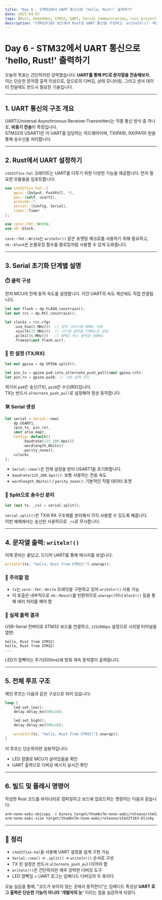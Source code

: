 ```yaml
---
title: "Day 6 - STM32에서 UART 통신으로 'hello, Rust!' 출력하기"
date: 2025-04-07
tags: [Rust, Embedded, STM32, UART, Serial Communication, rust_project]
description: "STM32F103 보드에서 Rust로 UART 통신을 구성하고 `writeln!()` 매크로를 통해 메시지를 송신하는 과정을 자세히 살펴봅니다."
---
```


# Day 6 - STM32에서 UART 통신으로 'hello, Rust!' 출력하기

오늘의 목표는 간단하지만 강력했습니다: **UART를 통해 PC로 문자열을 전송해보자.**  
이는 단순한 문자열 출력 이상으로, 앞으로의 디버깅, 상태 모니터링, 그리고 센서 데이터 전달에도 반드시 필요한 기술입니다.

---

## 1. UART 통신의 구조 개요

UART(Universal Asynchronous Receiver-Transmitter)는 직렬 통신 방식 중 하나로, **비동기 전송**이 특징입니다.  
STM32의 USART1은 이 UART를 담당하는 하드웨어이며, TX(PA9), RX(PA10) 핀을 통해 송수신을 처리합니다.

---

## 2. Rust에서 UART 설정하기

`stm32f1xx-hal` 크레이트는 UART를 다루기 위한 다양한 기능을 제공합니다. 먼저 필요한 모듈들을 임포트합니다:

```rust
use stm32f1xx_hal::{
    gpio::{Output, PushPull, *},
    pac::{self, usart1}, 
    prelude::*, 
    serial::{Config, Serial}, 
    timer::Timer
};

use core::fmt::Write;
use nb::block;
```

`core::fmt::Write`는 `writeln!()` 같은 포맷팅 매크로를 사용하기 위해 필요하고, `nb::block`은 논블로킹 함수를 블로킹처럼 사용할 수 있게 도와줍니다.

---

## 3. Serial 초기화 단계별 설명

### ⏱️ 클럭 구성

먼저 MCU의 전체 동작 속도를 설정합니다. 이건 UART의 속도 계산에도 직접 연결됩니다.

```rust
let mut flash = dp.FLASH.constrain();
let mut rcc = dp.RCC.constrain();

let clocks = rcc.cfgr
    .use_hse(8.MHz())  // 외부 크리스탈 8MHz 사용
    .sysclk(72.MHz())  // 시스템 클럭을 72MHz로 설정
    .pclk1(36.MHz())   // APB1 버스 클럭은 36MHz
    .freeze(&mut flash.acr);
```

### 📡 핀 설정 (TX/RX)

```rust
let mut gpioa = dp.GPIOA.split();

let pin_tx = gpioa.pa9.into_alternate_push_pull(&mut gpioa.crh);
let pin_rx = gpioa.pa10; // 기본 입력 모드
```

여기서 `pa9`은 송신(TX), `pa10`은 수신(RX)입니다.  
TX는 반드시 `alternate_push_pull`로 설정해야 정상 동작합니다.

### 🛠️ Serial 생성

```rust
let serial = Serial::new(
    dp.USART1,
    (pin_tx, pin_rx),
    &mut afio.mapr,
    Config::default()
        .baudrate(115_200.bps())
        .wordlength_8bits()
        .parity_none(),
    &clocks
);
```

- `Serial::new()`은 전체 설정을 받아 USART1을 초기화합니다.
- `baudrate(115_200.bps())`: 보통 사용하는 전송 속도
- `wordlength_8bits()` / `parity_none()`: 기본적인 직렬 데이터 포맷

### 🔀 Split으로 송수신 분리

```rust
let (mut tx, _rx) = serial.split();
```

`serial.split()`은 TX와 RX 구조체를 분리해서 각각 사용할 수 있도록 해줍니다.  
이번 예제에서는 송신만 사용하므로 `_rx`로 무시합니다.

---

## 4. 문자열 출력: `writeln!()`

이제 준비는 끝났고, 드디어 UART를 통해 메시지를 보냅니다:

```rust
writeln!(tx, "hello, Rust from STM32!").unwrap();
```

### 📌 주의할 점

- `tx`는 `core::fmt::Write` 트레잇을 구현하고 있어 `writeln!()` 사용 가능
- 이 호출은 내부적으로 `nb::Result`를 반환하므로 `unwrap()`이나 `block!()` 등을 통해 에러 처리를 해야 함

### 🧪 실제 출력 결과

USB-Serial 컨버터로 STM32 보드를 연결하고, `115200bps` 설정으로 시리얼 터미널을 열면:

```
hello, Rust from STM32!
hello, Rust from STM32!
...
```

LED가 깜빡이는 주기(500ms)에 맞춰 계속 문자열이 출력됩니다.

---

## 5. 전체 루프 구조

메인 루프는 다음과 같은 구성으로 되어 있습니다:

```rust
loop {
    led.set_low();    
    delay.delay_ms(500u16);

    led.set_high();   
    delay.delay_ms(500u16);
    
    writeln!(tx, "hello, Rust from STM32!").unwrap();
}
```

이 루프는 단순하지만 실용적입니다:

- LED 점멸로 MCU가 살아있음을 확인
- UART 출력으로 디버깅 메시지 실시간 확인

---

## 6. 빌드 및 플래시 명령어

작성한 Rust 코드를 바이너리로 컴파일하고 보드에 업로드하는 명령어는 다음과 같습니다:

```bash
arm-none-eabi-objcopy -O binary target/thumbv7m-none-eabi/release/stm32f103-blinky firmware.bin
arm-none-eabi-size target/thumbv7m-none-eabi/release/stm32f103-blinky
```

---

## 🔁 정리

- `stm32f1xx-hal`을 사용해 UART 설정을 쉽게 구현 가능
- `Serial::new()` → `.split()` → `writeln!()` 순서로 구성
- TX 핀 설정은 반드시 `alternate_push_pull`이어야 함
- `writeln!()`은 간단하지만 매우 강력한 디버깅 도구
- LED 깜빡임 + UART 로그는 임베디드 디버깅의 두 축이다

오늘 실습을 통해, "코드가 보이지 않는 곳에서 동작한다"는 임베디드 특성상 **UART 로그 출력은 단순한 기능이 아니라 '개발자의 눈'** 이라는 점을 실감하게 되었다.